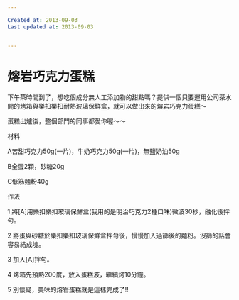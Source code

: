 ```yaml
---

Created at: 2013-09-03
Last updated at: 2013-09-03


---
```


# 熔岩巧克力蛋糕


下午茶時間到了，想吃個成分無人工添加物的甜點嗎？提供一個只要運用公司茶水間的烤箱與樂扣樂扣耐熱玻璃保鮮盒，就可以做出來的熔岩巧克力蛋糕～

蛋糕出爐後，整個部門的同事都愛你喔～～

材料

A苦甜巧克力50g(一片)，牛奶巧克力50g(一片)，無鹽奶油50g

B全蛋2顆，砂糖20g

C低筋麵粉40g

作法

1 將\[A\]用樂扣樂扣玻璃保鮮盒(我用的是明治巧克力2種口味)微波30秒，融化後拌勻。

2 將蛋與砂糖於樂扣樂扣玻璃保鮮盒拌勻後，慢慢加入過篩後的麵粉。沒篩的話會容易結成塊。

3 加入\[A\]拌勻。

4 烤箱先預熱200度，放入蛋糕液，繼續烤10分鐘。

5 別懷疑，美味的熔岩蛋糕就是這樣完成了!!

